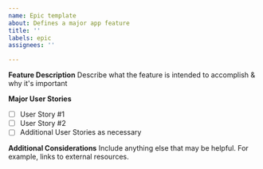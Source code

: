 ```yaml
---
name: Epic template
about: Defines a major app feature
title: ''
labels: epic
assignees: ''

---
```


**Feature Description**
Describe what the feature is intended to accomplish & why it's important

**Major User Stories**
- [ ] User Story #1
- [ ] User Story #2
- [ ] Additional User Stories as necessary

**Additional Considerations**
Include anything else that may be helpful. For example, links to external resources.
